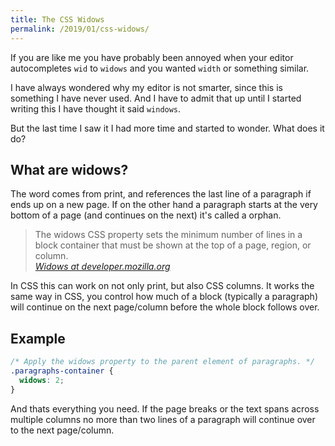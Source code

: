 ```yaml
---
title: The CSS Widows
permalink: /2019/01/css-widows/
---
```

If you are like me you have probably been annoyed when your editor autocompletes `wid` to `widows` and you wanted `width` or something similar.

I have always wondered why my editor is not smarter, since this is something I have never used. And I have to admit that up until I started writing this I have thought it said `windows`.

But the last time I saw it I had more time and started to wonder. What does it do?

## What are widows?

The word comes from print, and references the last line of a paragraph if ends up on a new page. If on the other hand a paragraph starts at the very bottom of a page (and continues on the next) it's called a orphan.

>The widows CSS property sets the minimum number of lines in a block container that must be shown at the top of a page, region, or column.  
<cite>[Widows at developer.mozilla.org](https://developer.mozilla.org/en-US/docs/Web/CSS/widows)</cite>

In CSS this can work on not only print, but also CSS columns.
It works the same way in CSS, you control how much of a block (typically a paragraph) will continue on the next page/column before the whole block follows over.

## Example

``` CSS
/* Apply the widows property to the parent element of paragraphs. */
.paragraphs-container {
  widows: 2;
}
```

And thats everything you need. If the page breaks or the text spans across multiple columns no more than two lines of a paragraph will continue over to the next page/column.